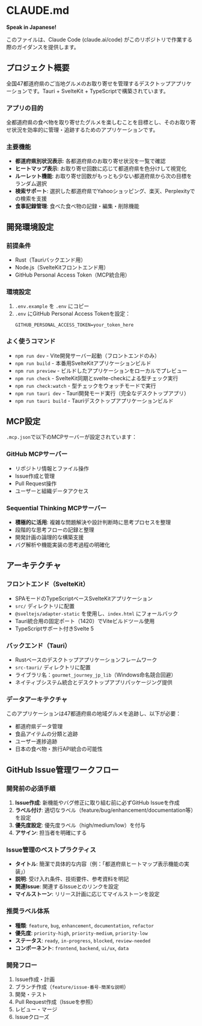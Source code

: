 # CLAUDE.md

**Speak in Japanese!**

このファイルは、Claude Code (claude.ai/code) がこのリポジトリで作業する際のガイダンスを提供します。

## プロジェクト概要

全国47都道府県のご当地グルメのお取り寄せを管理するデスクトップアプリケーションです。Tauri + SvelteKit + TypeScriptで構築されています。

### アプリの目的
全都道府県の食べ物を取り寄せたグルメを楽しむことを目標とし、そのお取り寄せ状況を効率的に管理・追跡するためのアプリケーションです。

### 主要機能
- **都道府県別状況表示**: 各都道府県のお取り寄せ状況を一覧で確認
- **ヒートマップ表示**: お取り寄せ回数に応じて都道府県を色分けして視覚化
- **ルーレット機能**: お取り寄せ回数がもっとも少ない都道府県から次の目標をランダム選択
- **検索サポート**: 選択した都道府県でYahooショッピング、楽天、Perplexityでの検索を支援
- **食事記録管理**: 食べた食べ物の記録・編集・削除機能

## 開発環境設定

### 前提条件
- Rust（Tauriバックエンド用）
- Node.js（SvelteKitフロントエンド用）
- GitHub Personal Access Token（MCP統合用）

### 環境設定
1. `.env.example` を `.env` にコピー
2. `.env` にGitHub Personal Access Tokenを設定：
   ```
   GITHUB_PERSONAL_ACCESS_TOKEN=your_token_here
   ```

### よく使うコマンド
- `npm run dev` - Vite開発サーバー起動（フロントエンドのみ）
- `npm run build` - 本番用SvelteKitアプリケーションビルド
- `npm run preview` - ビルドしたアプリケーションをローカルでプレビュー
- `npm run check` - SvelteKit同期とsvelte-checkによる型チェック実行
- `npm run check:watch` - 型チェックをウォッチモードで実行
- `npm run tauri dev` - Tauri開発モード実行（完全なデスクトップアプリ）
- `npm run tauri build` - Tauriデスクトップアプリケーションビルド

## MCP設定

`.mcp.json`で以下のMCPサーバーが設定されています：

### GitHub MCPサーバー
- リポジトリ情報とファイル操作
- Issue作成と管理
- Pull Request操作
- ユーザーと組織データアクセス

### Sequential Thinking MCPサーバー
- **積極的に活用**: 複雑な問題解決や設計判断時に思考プロセスを整理
- 段階的な思考フローの記録と整理
- 開発計画の論理的な構築支援
- バグ解析や機能実装の思考過程の明確化

## アーキテクチャ

### フロントエンド（SvelteKit）
- SPAモードのTypeScriptベースSvelteKitアプリケーション
- `src/` ディレクトリに配置
- `@sveltejs/adapter-static` を使用し、`index.html` にフォールバック
- Tauri統合用の固定ポート（1420）でViteビルドツール使用
- TypeScriptサポート付きSvelte 5

### バックエンド（Tauri）
- Rustベースのデスクトップアプリケーションフレームワーク
- `src-tauri/` ディレクトリに配置
- ライブラリ名：`gourmet_journey_jp_lib`（Windows命名競合回避）
- ネイティブシステム統合とデスクトップアプリパッケージング提供

### データアーキテクチャ
このアプリケーションは47都道府県の地域グルメを追跡し、以下が必要：
- 都道府県データ管理
- 食品アイテムの分類と追跡
- ユーザー進捗追跡
- 日本の食べ物・旅行API統合の可能性

## GitHub Issue管理ワークフロー

### 開発前の必須手順
1. **Issue作成**: 新機能やバグ修正に取り組む前に必ずGitHub Issueを作成
2. **ラベル付け**: 適切なラベル（feature/bug/enhancement/documentation等）を設定
3. **優先度設定**: 優先度ラベル（high/medium/low）を付与
4. **アサイン**: 担当者を明確にする

### Issue管理のベストプラクティス
- **タイトル**: 簡潔で具体的な内容（例：「都道府県ヒートマップ表示機能の実装」）
- **説明**: 受け入れ条件、技術要件、参考資料を明記
- **関連Issue**: 関連するIssueとのリンクを設定
- **マイルストーン**: リリース計画に応じてマイルストーンを設定

### 推奨ラベル体系
- **種類**: `feature`, `bug`, `enhancement`, `documentation`, `refactor`
- **優先度**: `priority-high`, `priority-medium`, `priority-low`
- **ステータス**: `ready`, `in-progress`, `blocked`, `review-needed`
- **コンポーネント**: `frontend`, `backend`, `ui/ux`, `data`

### 開発フロー
1. Issue作成・計画
2. ブランチ作成（`feature/issue-番号-簡潔な説明`）
3. 開発・テスト
4. Pull Request作成（Issueを参照）
5. レビュー・マージ
6. Issueクローズ